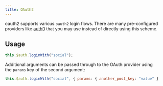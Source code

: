 ```yaml
---
title: OAuth2
---
```


oauth2 supports various `oauth2` login flows. There are many pre-configured providers like [auth0](/auth/providers/auth0) that you may use instead of directly using this scheme.

## Usage

```js
this.$auth.loginWith("social");
```

Additional arguments can be passed through to the OAuth provider using the `params` key of the second argument:

```js
this.$auth.loginWith("social", { params: { another_post_key: "value" } });
```

